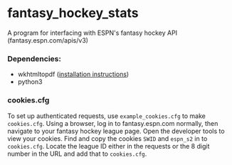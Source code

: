 # fantasy_hockey_stats

A program for interfacing with ESPN's fantasy hockey API (fantasy.espn.com/apis/v3)

### Dependencies: 
- wkhtmltopdf ([installation instructions](https://github.com/pdfkit/pdfkit/wiki/Installing-WKHTMLTOPDF))
- python3

### cookies.cfg

To set up authenticated requests, use `example_cookies.cfg` to make `cookies.cfg`. 
Using a browser, log in to fantasy.espn.com normally, then navigate to your fantasy hockey league page. 
Open the developer tools to view your cookies. Find and copy the cookies `SWID` and `espn_s2` in to `cookies.cfg`.
Locate the league ID either in the requests or the 8 digit number in the URL and add that to `cookies.cfg`.
